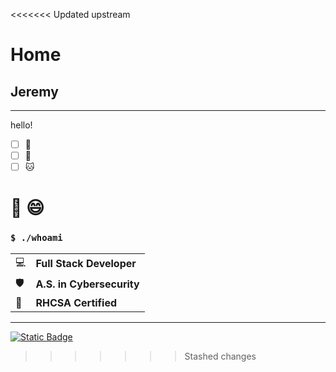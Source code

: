 <<<<<<< Updated upstream
# Home 

## Jeremy

---

hello!

- [ ] :dog:
- [ ] :crab:
- [ ] :cat:

:tada:
:smile:
=======
### `$ ./whoami` 
|                 |                              |
|-----------------|------------------------------|
| :computer:      | **Full Stack Developer**     |
| :shield:        | **A.S. in Cybersecurity**    |
| :penguin:       | **RHCSA Certified**          |
---

[![Static Badge](https://img.shields.io/badge/Hire_me!-Currently_Seeking_Employment-red?style=flat)](https://docs.google.com/document/d/e/2PACX-1vStq85F8GrnQKq990ujlCCwWkwYCx7PzGc6bu4MlLEOZ3y-hV_fM8hM6W52jvS5-HBLPLJUGtqOqxwz/pub)
>>>>>>> Stashed changes

